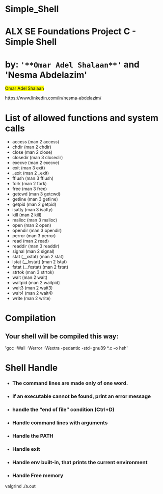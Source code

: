 # Simple_Shell
# ALX SE Foundations Project  C - Simple Shell
# by: `'**Omar Adel Shalaan**'` and 'Nesma Abdelazim'
<span style="background-color: yellow;">Omar Adel Shalaan</span>

https://www.linkedin.com/in/nesma-abdelazim/
# List of allowed functions and system calls
- access (man 2 access)
- chdir (man 2 chdir)
- close (man 2 close)
- closedir (man 3 closedir)
- execve (man 2 execve)
- exit (man 3 exit)
- _exit (man 2 _exit)
- fflush (man 3 fflush)
- fork (man 2 fork)
- free (man 3 free)
- getcwd (man 3 getcwd)
- getline (man 3 getline)
- getpid (man 2 getpid)
- isatty (man 3 isatty)
- kill (man 2 kill)
- malloc (man 3 malloc)
- open (man 2 open)
- opendir (man 3 opendir)
- perror (man 3 perror)
- read (man 2 read)
- readdir (man 3 readdir)
- signal (man 2 signal)
- stat (__xstat) (man 2 stat)
- lstat (__lxstat) (man 2 lstat)
- fstat (__fxstat) (man 2 fstat)
- strtok (man 3 strtok)
- wait (man 2 wait)
- waitpid (man 2 waitpid)
- wait3 (man 2 wait3)
- wait4 (man 2 wait4)
- write (man 2 write)

# Compilation
## Your shell will be compiled this way:
'gcc -Wall -Werror -Wextra -pedantic -std=gnu89 *.c -o hsh'

# Shell Handle 
- ### The command lines are made only of one word.
- ### If an executable cannot be found, print an error message
- ### handle the “end of file” condition (Ctrl+D)
- ### Handle command lines with arguments
- ### Handle the PATH
- ### Handle exit
- ### Handle env built-in, that prints the current environment
- ### Handle Free memory








valgrind ./a.out



















